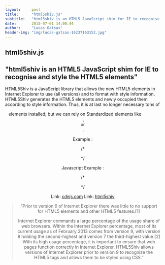 ```yaml
---
layout:     post
title:      "html5shiv.js"
subtitle:   "html5shiv is an HTML5 JavaScript shim for IE to recognise and style the HTML5 elements"
date:       2015-07-01 14:00:44
author:     "Lucas Gatsas"
header-img: "img/lucas-gatsas-16237163152.jpg"
---
```

<h2 class="section-heading">html5shiv.js</h2>
<h2 class="section-heading">"html5shiv is an HTML5 JavaScript shim for IE to recognise and style the HTML5 elements"</h2>

HTML5Shiv is a JavaScript library that allows the new HTML5 elements in Internet Explorer to use (all versions) and to format with style information.
HTML5Shiv generates the HTML5 elements and newly occupied them according to style information.
Thus, it is at last no longer necessary tons of <code> <div> </code> elements installed, but we can rely on Standardized elements like <code> <header> </code>,  <code>  <article> </code> or <code> <nav> </code>.



Example : 


/*

 <!-- [if lt IE 9]>

< script src=" //cdnjs.cloudflare.com/ajax/libs/
html5shiv/r29/html5.min.js "> </ script>

 <![endif] -->

*/


Javascript Example : 

/*

 <!-- [if lt IE 9]>
 < script type="text/javascript">
  jQuery.ajaxSetup({
    dataFilter: function(data, dataType) {
        if (typeof innerShiv === 'function' && dataType === 'html') {
            return innerShiv(data);
        }
        else {
            return data;
        }
    }
  }); 

  < /script>
    <![endif] -->


*/



Link: <a href="http://cdnjs.com/libraries/html5shiv">cdnjs.com</a> Link: <a href="https://en.wikipedia.org/wiki/HTML5_Shiv">html5shiv</a> 




<blockquote>
“Prior to version 9 of Internet Explorer there was little to no support for HTML5 elements and other HTML5 features.[1]

Internet Explorer commands a large percentage of the usage share of web browsers. Within the Internet Explorer percentage, most of its current usage as of February 2013 comes from version 9, with version 8 holding the second-highest and version 7 the third-highest value.[2] With its high usage percentage, it is important to ensure that web pages function correctly in Internet Explorer. HTML5Shiv allows versions of Internet Explorer prior to version 9 to recognize the HTML5 tags and allows them to be styled using CSS.” 
</blockquote>

